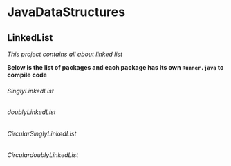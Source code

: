 # JavaDataStructures

## LinkedList

*This project contains all about linked list*

**Below is the list of packages and each package has its own `Runner.java` to compile code**

###### SinglyLinkedList
###### doublyLinkedList
###### CircularSinglyLinkedList
###### CirculardoublyLinkedList
